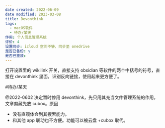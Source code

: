 ```yaml
---
date created: 2022-06-09
date modified: 2023-03-08
title: Devonthink
tags:
  - macOS软件
  - 待办/某天
作用: 个人信息管理系统
评价: 4
设置同步: icloud 空间不够，同步至 onedrive
是否已备份: y
是否已重装:
---
```


打开设置里的 wikilink 开关，直接支持 obsidian 等软件的两个中括号的符号，直接在 devonthink 里面，识别反向链接，使用起来更方便了。

#待办/某天

@2022-0602 决定暂时停用 devonthink，先只用其充当文件管理系统的作用，文章剪藏先放 cubox。原因

- 没有直观体会到其搜索能力。
- 和其他 app 联动也不方便。功能可以被云盘 +cubox 取代。
